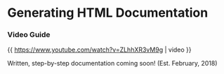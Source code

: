 # Generating HTML Documentation

### Video Guide

{{ https://www.youtube.com/watch?v=ZLhhXR3vM9g \| video }}

Written, step-by-step documentation coming soon! \(Est. February, 2018\)

